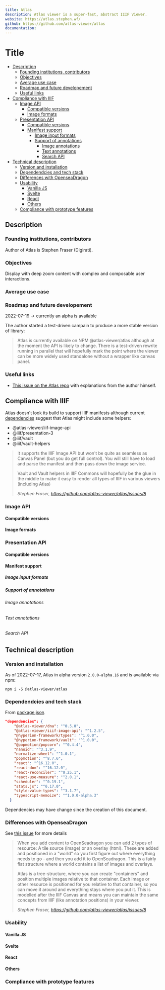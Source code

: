 ```yaml
---
title: Atlas
description: Atlas viewer is a super-fast, abstract IIIF Viewer.
website: https://atlas.stephen.wf/
github: https://github.com/atlas-viewer/atlas
documentation: 
---
```

# Title

- [Description](#description)
  - [Founding institutions, contributors](#founding-institutions-contributors)
  - [Objectives](#objectives)
  - [Average use case](#average-use-case)
  - [Roadmap and future developement](#roadmap-and-future-developement)
  - [Useful links](#useful-links)
- [Compliance with IIIF](#compliance-with-iiif)
  - [Image API](#image-api)
    - [Compatible versions](#compatible-versions)
    - [Image formats](#image-formats)
  - [Presentation API](#presentation-api)
    - [Compatible versions](#compatible-versions-1)
    - [Manifest support](#manifest-support)
      - [Image input formats](#image-input-formats)
      - [Support of annotations](#support-of-annotations)
        - [Image annotations](#image-annotations)
        - [Text annotations](#text-annotations)
        - [Search API](#search-api)
- [Technical description](#technical-description)
  - [Version and installation](#version-and-installation)
  - [Dependendcies and tech stack](#dependendcies-and-tech-stack)
  - [Differences with OpenseaDragon](#differences-with-openseadragon)
  - [Usability](#usability)
    - [Vanilla JS](#vanilla-js)
    - [Svelte](#svelte)
    - [React](#react)
    - [Others](#others)
  - [Compliance with prototype features](#compliance-with-prototype-features)

## Description

### Founding institutions, contributors

Author of Atlas is Stephen Fraser (Digirati). 

### Objectives

Display with deep zoom content with complex and composable user interactions.

### Average use case

### Roadmap and future developement

2022-07-19 -> currently an alpha is available

The author started a test-driven campain to produce a more stable version of library:
> Atlas is currently available on NPM @atlas-viewer/atlas although at the moment the API is likely to change. There is a test-driven rewrite running in parallel that will hopefully mark the point where the viewer can be more widely used standalone without a wrapper like canvas panel.


### Useful links

- [This issue on the Atlas repo](https://github.com/atlas-viewer/atlas/issues/8) with explanations from the author himself.

## Compliance with IIIF 

Atlas doesn't look its build to support IIIF manifests although current [dependencies](https://www.npmjs.com/package/@atlas-viewer/atlas?activeTab=dependencies) suggest that Atlas might include some helpers:
- @atlas-viewer/iiif-image-api 
- @iiif/presentation-3
- @iiif/vault
- @iiif/vault-helpers

> It supports the IIIF Image API but won't be quite as seamless as Canvas Panel (but you do get full control). You will still have to load and parse the manifest and then pass down the image service.
> 
> Vault and Vault helpers in IIIF Commons will hopefully be the glue in the middle to make it easy to render all types of IIIF in various viewers (including Atlas)
>
> *Stephen Fraser, https://github.com/atlas-viewer/atlas/issues/8* 

### Image API
#### Compatible versions
#### Image formats

### Presentation API
#### Compatible versions
#### Manifest support
##### Image input formats
##### Support of annotations
###### Image annotations
###### Text annotations
###### Search API


## Technical description

### Version and installation

As of 2022-07-17, Atlas in alpha version `2.0.0-alpha.16` and is available via npm: 
```
npm i -S @atlas-viewer/atlas
```

### Dependendcies and tech stack

From [package.json](https://github.com/atlas-viewer/atlas/blob/672327d70f9c8ab5ff726a65486c5d2c67c39751/package.json).

```json
"dependencies": {
    "@atlas-viewer/dna": "^0.5.0",
    "@atlas-viewer/iiif-image-api": "^1.2.5",
    "@hyperion-framework/types": "^1.0.0",
    "@hyperion-framework/vault": "^1.0.0",
    "@popmotion/popcorn": "^0.4.4",
    "nanoid": "^3.1.9",
    "normalize-wheel": "^1.0.1",
    "popmotion": "^8.7.6",
    "react": "^16.12.0",
    "react-dom": "^16.12.0",
    "react-reconciler": "^0.25.1",
    "react-use-measure": "^2.0.1",
    "scheduler": "^0.19.1",
    "stats.js": "^0.17.0",
    "style-value-types": "^3.1.7",
    "typescript-memoize": "^1.0.0-alpha.3"
  }
```

Dependencies may have change since the creation of this document. 

### Differences with OpenseaDragon

See [this issue](https://github.com/atlas-viewer/atlas/issues/8) for more details

> When you add content to OpenSeadragon you can add 2 types of resource: A tile source (image) or an overlay (html). These are added and positioned in a "world" so you first figure out where everything needs to go - and then you add it to OpenSeadragon. This is a fairly flat structure where a world contains a list of images and overlays.
>
> Atlas is a tree-structure, where you can create "containers" and position multiple images relative to that container. Each image or other resource is positioned for you relative to that container, so you can move it around and everything stays where you put it. This is modelled after the IIIF Canvas and means you can maintain the same concepts from IIIF (like annotation positions) in your viewer.
> 
> *Stephen Fraser, https://github.com/atlas-viewer/atlas/issues/8*

### Usability

#### Vanilla JS
#### Svelte 
#### React
#### Others

### Compliance with prototype features
